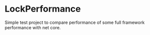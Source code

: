 # LockPerformance

Simple test project to compare performance of some full framework performance with net core.